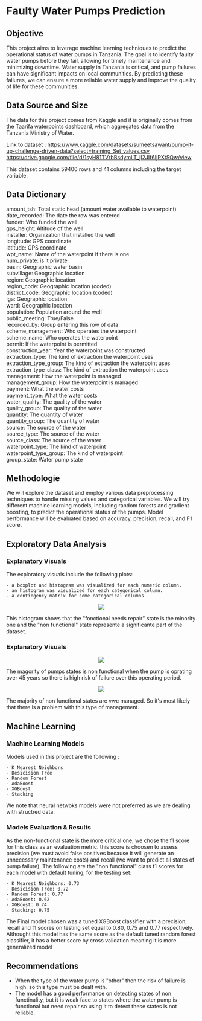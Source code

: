 # Faulty Water Pumps Prediction

## Objective

This project aims to leverage machine learning techniques to predict the operational status of water pumps in Tanzania. The goal is to identify faulty water pumps before they fail, allowing for timely maintenance and minimizing downtime. Water supply in Tanzania is critical, and pump failures can have significant impacts on local communities. By predicting these failures, we can ensure a more reliable water supply and improve the quality of life for these communities.

## Data Source and Size
The data for this project comes from Kaggle and it is originally comes from the Taarifa waterpoints dashboard, which aggregates data from the Tanzania Ministry of Water.

Link to dataset : https://www.kaggle.com/datasets/sumeetsawant/pump-it-up-challenge-driven-data?select=training_Set_values.csv
https://drive.google.com/file/d/1syH81TVrbBsdymLT_jl2JIf6IjPXtSQw/view

This dataset contains 59400 rows and 41 columns including the target variable.

## Data Dictionary
amount_tsh: Total static head (amount water available to waterpoint)
\
date_recorded: The date the row was entered
\
funder: Who funded the well
\
gps_height: Altitude of the well
\
installer: Organization that installed the well
\
longitude: GPS coordinate
\
latitude: GPS coordinate
\
wpt_name: Name of the waterpoint if there is one
\
num_private: is it private
\
basin: Geographic water basin
\
subvillage: Geographic location
\
region: Geographic location
\
region_code: Geographic location (coded)
\
district_code: Geographic location (coded)
\
lga: Geographic location
\
ward: Geographic location
\
population: Population around the well
\
public_meeting: True/False
\
recorded_by: Group entering this row of data
\
scheme_management: Who operates the waterpoint
\
scheme_name: Who operates the waterpoint
\
permit: If the waterpoint is permitted
\
construction_year: Year the waterpoint was constructed
\
extraction_type: The kind of extraction the waterpoint uses
\
extraction_type_group: The kind of extraction the waterpoint uses
\
extraction_type_class: The kind of extraction the waterpoint uses
\
management: How the waterpoint is managed
\
management_group: How the waterpoint is managed
\
payment: What the water costs
\
payment_type: What the water costs
\
water_quality: The quality of the water
\
quality_group: The quality of the water
\
quantity: The quantity of water
\
quantity_group: The quantity of water
\
source: The source of the water
\
source_type: The source of the water
\
source_class: The source of the water
\
waterpoint_type: The kind of waterpoint
\
waterpoint_type_group: The kind of waterpoint
\
group_state: Water pump state 

## Methodologie

We will explore the dataset and employ various data preprocessing techniques to handle missing values and categorical variables. We will try different machine learning models, including random forests and gradient boosting, to predict the operational status of the pumps. Model performance will be evaluated based on accuracy, precision, recall, and F1 score.

## Exploratory Data Analysis

### Explanatory Visuals

The exploratory visuals include the following plots:

    - a boxplot and histogram was visualized for each numeric column.
    - an histogram was visualized for each categorical column.
    - a contingency matrix for some categorical columns
    
<p align = "center"> 
  <img src = "https://github.com/Mahdi-Kriaa/faulty_water_pumps_predicton/blob/main/Images/pumps_states_histogram.png">
</p>

This histogram shows that the "fonctional needs repair" state is the minority one and the "non functional" state represente a significante part of the dataset.

### Explanatory Visuals

<p align = "center"> 
  <img src = "https://github.com/Mahdi-Kriaa/faulty_water_pumps_predicton/blob/main/Images/pumps_sates_over_45.png">
</p>

The magority of pumps states is non functional when the pump is oprating over 45 years so there is high risk of failure over this operating period.

<p align = "center"> 
  <img src = "https://github.com/Mahdi-Kriaa/faulty_water_pumps_predicton/blob/main/Images/pumps_states_vs_management.png">
</p>

The majority of non functional states are vwc managed. So it's most likely that there is a problem with this type of management.

## Machine Learning 

### Machine Learning Models
Models used in this project are the following :

    - K Nearest Neighbors
    - Desicision Tree
    - Random Forest
    - AdaBoost
    - XGBoost
    - Stacking
    
We note that neural netwoks models were not preferred as we are dealing with structred data.

### Models Evaluation & Results

As the non-functional state is the more critical one, we chose the f1 score for this class as an evaluation metric. this score is choosen to assess precision (we must avoid false positives because it will generate an unnecessary maintenance costs) and recall (we want to predict all states of pump failure).
The following are the "non functional" class f1 scores for each model with default tuning, for the testing set:

    - K Nearest Neighbors: 0.73 
    - Desicision Tree: 0.72
    - Random Forest: 0.77
    - AdaBoost: 0.62
    - XGBoost: 0.74
    - Stacking: 0.75
    
The Final model chosen was a tuned XGBoost classifier with a precision, recall and f1 scores on testing set equal to 0.80, 0.75 and 0.77 respectively. Althought this model has the same score as the default tuned random forest classifier, it has a better score by cross validation meaning it is more generalized model

## Recommendations

- When the type of the water pump is "other" then the risk of failure is high. so this type must be dealt with. 
- The model has a good performance on detecting states of non functinality, but it is weak face to states where the water pump is functional but need repair so using it to detect these states is not reliable.
